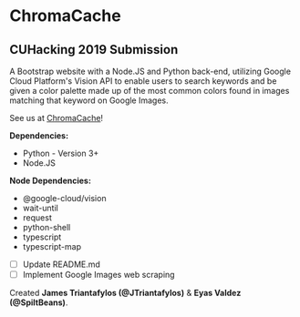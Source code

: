 # ChromaCache
## CUHacking 2019 Submission

A Bootstrap website with a Node.JS and Python back-end, utilizing Google Cloud Platform's Vision API to enable users to search keywords and be given a color palette made up of the most common colors found in images matching that keyword on Google Images.

See us at [ChromaCache](chromacache.com)!

**Dependencies:**

- Python - Version 3+
- Node.JS

**Node Dependencies:**

- @google-cloud/vision
- wait-until
- request
- python-shell
- typescript
- typescript-map

- [ ] Update README.md
- [ ] Implement Google Images web scraping

 Created **James Triantafylos (@JTriantafylos)** & **Eyas Valdez (@SpiltBeans)**.
